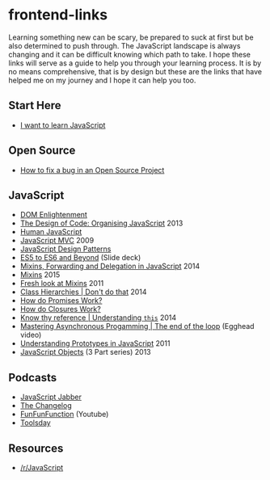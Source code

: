 # frontend-links
Learning something new can be scary, be prepared to suck at first but be also determined to push through. The JavaScript landscape is always changing and it can be difficult knowing which path to take. I hope these links will serve as a guide to help you through your learning process. It is by no means comprehensive, that is by design but these are the links that have helped me on my journey and I hope it can help you too.

## Start Here
* [I want to learn JavaScript](https://medium.com/@_cmdv_/i-want-to-learn-javascript-in-2015-e96cd85ad225#.2vrwxvu78)

## Open Source
* [How to fix a bug in an Open Source Project](http://nolanlawson.com/2015/12/28/how-to-fix-a-bug-in-an-open-source-project/)

## JavaScript
* [DOM Enlightenment](http://domenlightenment.com/)
* [The Design of Code: Organising JavaScript](http://alistapart.com/article/the-design-of-code-organizing-javascript) 2013
* [Human JavaScript](http://read.humanjavascript.com/)
* [JavaScript MVC](http://alistapart.com/article/javascript-mvc) 2009
* [JavaScript Design Patterns](http://addyosmani.com/resources/essentialjsdesignpatterns/book/) 
* [ES5 to ES6 and Beyond](https://speakerdeck.com/rauschma/from-es5-to-es6-es2015-and-es2016) (Slide deck) 
* [Mixins, Forwarding and Delegation in JavaScript](http://raganwald.com/2014/04/10/mixins-forwarding-delegation.html) 2014
* [Mixins](http://raganwald.com/2015/06/10/mixins.html) 2015
* [Fresh look at Mixins](https://javascriptweblog.wordpress.com/2011/05/31/a-fresh-look-at-javascript-mixins/) 2011
* [Class Hierarchies | Don't do that](http://raganwald.com/2014/03/31/class-hierarchies-dont-do-that.html) 2014
* [How do Promises Work?](http://robotlolita.me/2015/11/15/how-do-promises-work.html)
* [How do Closures Work?](http://stackoverflow.com/questions/111102/how-do-javascript-closures-work)
* [Know thy reference | Understanding `this`](http://perfectionkills.com/know-thy-reference/) 2014
* [Mastering Asynchronous Progamming | The end of the loop](https://egghead.io/series/mastering-asynchronous-programming-the-end-of-the-loop) (Egghead video)
* [Understanding Prototypes in JavaScript](http://yehudakatz.com/2011/08/12/understanding-prototypes-in-javascript/) 2011
* [JavaScript Objects](https://davidwalsh.name/javascript-objects) (3 Part series) 2013 


## Podcasts
* [JavaScript Jabber](https://devchat.tv/js-jabber)
* [The Changelog](http://5by5.tv/changelog)
* [FunFunFunction](https://www.youtube.com/channel/UCO1cgjhGzsSYb1rsB4bFe4Q) (Youtube) 
* [Toolsday](http://toolsday.io/)

## Resources
* [/r/JavaScript](https://www.reddit.com/r/javascript)

